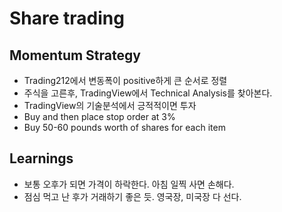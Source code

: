 # Share trading

## Momentum Strategy

* Trading212에서 변동폭이 positive하게 큰 순서로 정렬
* 주식을 고른후, TradingView에서 Technical Analysis를 찾아본다.
* TradingView의 기술분석에서 긍적적이면 투자
* Buy and then place stop order at 3%
* Buy 50-60 pounds worth of shares for each item

## Learnings

* 보통 오후가 되면 가격이 하락한다. 아침 일찍 사면 손해다.
* 점심 먹고 난 후가 거래하기 좋은 듯. 영국장, 미국장 다 선다. 

